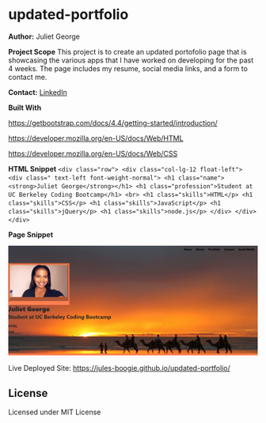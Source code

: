 # updated-portfolio

**Author:**
Juliet George



**Project Scope**
This project is to create an updated portofolio page that is showcasing the various apps that I have worked on developing for the past 4 weeks. The page includes my resume, social media links, and a form to contact me. 


**Contact:**
[LinkedIn](https://www.linkedin.com/in/juliet-george-864950b8/)

**Built With**

https://getbootstrap.com/docs/4.4/getting-started/introduction/

https://developer.mozilla.org/en-US/docs/Web/HTML

https://developer.mozilla.org/en-US/docs/Web/CSS



**HTML Snippet**
`<div class="row">
            <div class="col-lg-12 float-left">
                <div class=" text-left font-weight-normal">
                    <h1 class="name"><strong>Juliet George</strong></h1>
                    <h1 class="profession">Student at UC Berkeley Coding Bootcamp</h1>
                    <br>
                    <h1 class="skills">HTML</p>
                        <h1 class="skills">CSS</p>
                            <h1 class="skills">JavaScript</p>
                                <h1 class="skills">jQuery</p>
                                    <h1 class="skills">node.js</p>
                </div>
            </div>
        </div>`

**Page Snippet**

![Updated Portfolio](https://github.com/Jules-Boogie/updated-portfolio/blob/master/assets/pic.PNG)



Live Deployed Site:
https://jules-boogie.github.io/updated-portfolio/


## License
Licensed under MIT License
